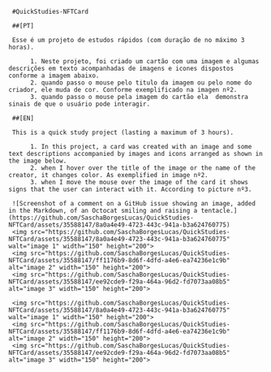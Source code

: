      #QuickStudies-NFTCard

     ##[PT]
     
     Esse é um projeto de estudos rápidos (com duração de no máximo 3 horas).

          1. Neste projeto, foi criado um cartão com uma imagem e algumas descrições em texto acompanhadas de imagens e icones dispostos conforme a imagem abaixo.
          2. quando passo o mouse pelo titulo da imagem ou pelo nome do criador, ele muda de cor. Conforme exemplificado na imagen nº2.
          3. quando passo o mouse pela imagem do cartão ela  demonstra sinais de que o usuário pode interagir.

     ##[EN]
     
     This is a quick study project (lasting a maximum of 3 hours).
  
          1. In this project, a card was created with an image and some text descriptions accompanied by images and icons arranged as shown in the image below.
          2. when I hover over the title of the image or the name of the creator, it changes color. As exemplified in image nº2.
          3. when I move the mouse over the image of the card it shows signs that the user can interact with it. According to picture nº3.
          
     ![Screenshot of a comment on a GitHub issue showing an image, added in the Markdown, of an Octocat smiling and raising a tentacle.](https://github.com/SaschaBorgesLucas/QuickStudies-NFTCard/assets/35588147/8a0a4e49-4723-443c-941a-b3a624760775)
     <img src="https://github.com/SaschaBorgesLucas/QuickStudies-NFTCard/assets/35588147/8a0a4e49-4723-443c-941a-b3a624760775" walt="image 1" width="150" height="200">
     <img src="https://github.com/SaschaBorgesLucas/QuickStudies-NFTCard/assets/35588147/ff1176b9-8d6f-4dfd-a4e6-ea74236e1c9b" alt="image 2" width="150" height="200">
     <img src="https://github.com/SaschaBorgesLucas/QuickStudies-NFTCard/assets/35588147/ee92cde9-f29a-464a-96d2-fd7073aa08b5" alt="image 3" width="150" height="200">

     <img src="https://github.com/SaschaBorgesLucas/QuickStudies-NFTCard/assets/35588147/8a0a4e49-4723-443c-941a-b3a624760775" walt="image 1" width="150" height="200">
     <img src="https://github.com/SaschaBorgesLucas/QuickStudies-NFTCard/assets/35588147/ff1176b9-8d6f-4dfd-a4e6-ea74236e1c9b" alt="image 2" width="150" height="200">
     <img src="https://github.com/SaschaBorgesLucas/QuickStudies-NFTCard/assets/35588147/ee92cde9-f29a-464a-96d2-fd7073aa08b5" alt="image 3" width="150" height="200">
